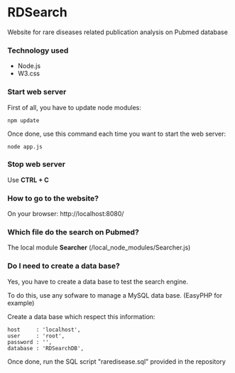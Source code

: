 # RDSearch
Website for rare diseases related publication analysis on Pubmed database

### Technology used
- Node.js
- W3.css

### Start web server
First of all, you have to update node modules:
```
npm update
```

Once done, use this command each time you want to start the web server:
```
node app.js
```

### Stop web server
Use **CTRL + C**

### How to go to the website?
On your browser: http://localhost:8080/

### Which file do the search on Pubmed?
The local module **Searcher** (/local_node_modules/Searcher.js)

### Do I need to create a data base?
Yes, you have to create a data base to test the search engine.

To do this, use any sofware to manage a MySQL data base. (EasyPHP for example)

Create a data base which respect this information:
```
host     : 'localhost',
user     : 'root',
password : '',
database : 'RDSearchDB',
```

Once done, run the SQL script "raredisease.sql" provided in the repository

